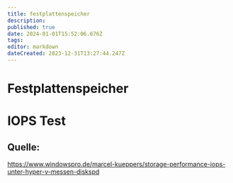 ```yaml
---
title: festplattenspeicher
description: 
published: true
date: 2024-01-01T15:52:06.676Z
tags: 
editor: markdown
dateCreated: 2023-12-31T13:27:44.247Z
---
```


# Festplattenspeicher

# IOPS Test

## Quelle:
https://www.windowspro.de/marcel-kueppers/storage-performance-iops-unter-hyper-v-messen-diskspd